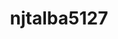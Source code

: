 ---
title: njtalba5127
github: https://github.com/njtalba5127
mode: dark
transition: 1s
score: 82
archetype:
- Anime
---